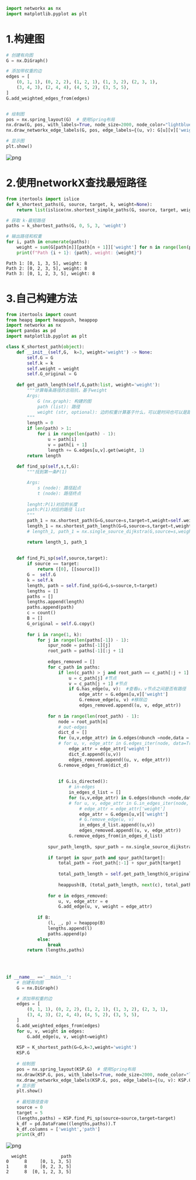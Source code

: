 ﻿```python
import networkx as nx
import matplotlib.pyplot as plt
```

# 1.构建图


```python
# 创建有向图
G = nx.DiGraph()

# 添加带权重的边
edges = [
    (0, 1, 1), (0, 2, 2), (1, 2, 1), (1, 3, 2), (2, 3, 1),
    (3, 4, 3), (2, 4, 4), (4, 5, 2), (3, 5, 5), 
]
G.add_weighted_edges_from(edges)


# 绘制图
pos = nx.spring_layout(G)  # 使用Spring布局
nx.draw(G, pos, with_labels=True, node_size=2000, node_color="lightblue", font_size=10)
nx.draw_networkx_edge_labels(G, pos, edge_labels={(u, v): G[u][v]['weight'] for u, v in G.edges()}, font_color='red')

# 显示图
plt.show()

```


    
![png](https://img2023.cnblogs.com/blog/2522257/202310/2522257-20231011170918669-565039976.png)
    


# 2.使用networkX查找最短路径


```python
from itertools import islice
def k_shortest_paths(G, source, target, k, weight=None):
    return list(islice(nx.shortest_simple_paths(G, source, target, weight=weight), k))
```


```python
# 获取 k-最短路径
paths = k_shortest_paths(G, 0, 5, 3, 'weight')

# 输出路径和权重
for i, path in enumerate(paths):
    weight = sum(G[path[n]][path[n + 1]]['weight'] for n in range(len(path) - 1))
    print(f"Path {i + 1}: {path}, weight: {weight}")

```

    Path 1: [0, 1, 3, 5], weight: 8
    Path 2: [0, 2, 3, 5], weight: 8
    Path 3: [0, 1, 2, 3, 5], weight: 8
    

# 3.自己构建方法


```python
from itertools import count
from heapq import heappush, heappop
import networkx as nx
import pandas as pd 
import matplotlib.pyplot as plt

class K_shortest_path(object):
    def __init__(self,G,  k=3, weight='weight') -> None:
        self.G = G 
        self.k = k
        self.weight = weight
        self.G_original = G
        
    def get_path_length(self,G,path:list, weight='weight'):
        """计算每条路径的总阻抗，基于weight
        Args:
            G (nx.graph): 构建的图
            path (list): 路径
            weight (str, optional): 边的权重计算基于什么，可以是时间也可以是距离. Defaults to 'weight'.
        """
        length = 0
        if len(path) > 1:
            for i in range(len(path) - 1):
                u = path[i]
                v = path[i + 1]
                length += G.edges[u,v].get(weight, 1)
        return length     
    
    def find_sp(self,s,t,G):
        """找到第一条P(1)

        Args:
            s (node): 路径起点
            t (node): 路径终点
        
        lenght:P(1)对应的长度
        path:P(1)对应的路径 list
        """
        path_1 = nx.shortest_path(G=G,source=s,target=t,weight=self.weight)
        length_1 = nx.shortest_path_length(G=G,source=s,target=t,weight=self.weight)
        # length_1, path_1 = nx.single_source_dijkstra(G,source=s,weight=weight)

        return length_1, path_1
    
    
    def find_Pi_sp(self,source,target):
        if source == target:
            return ([0], [[source]]) 
        G =  self.G
        k = self.k
        length, path = self.find_sp(G=G,s=source,t=target)
        lengths = []
        paths = []
        lengths.append(length)
        paths.append(path)
        c = count()        
        B = [] 
        G_original = self.G.copy()   
         
        for i in range(1, k):
            for j in range(len(paths[-1]) - 1):            
                spur_node = paths[-1][j]
                root_path = paths[-1][:j + 1]
                
                edges_removed = []
                for c_path in paths:
                    if len(c_path) > j and root_path == c_path[:j + 1]:
                        u = c_path[j] #节点
                        v = c_path[j + 1] #节点
                        if G.has_edge(u, v):  #查看u，v节点之间是否有路径
                            edge_attr = G.edges[u,v]['weight']
                            G.remove_edge(u, v) #移除边
                            edges_removed.append((u, v, edge_attr))
                            
                for n in range(len(root_path) - 1):
                    node = root_path[n]
                    # out-edges
                    dict_d = []
                    for (u,v,edge_attr) in G.edges(nbunch =node,data = True ):
                    # for u, v, edge_attr in G.edges_iter(node, data=True):
                        edge_attr = edge_attr['weight']
                        dict_d.append((u,v))
                        edges_removed.append((u, v, edge_attr))
                    G.remove_edges_from(dict_d) 
                        
                        
                    if G.is_directed():
                        # in-edges
                        in_edges_d_list = []
                        for (u,v,edge_attr) in G.edges(nbunch =node,data = True ):
                        # for u, v, edge_attr in G.in_edges_iter(node, data=True):
                            # edge_attr = edge_attr['weight']
                            edge_attr = G.edges[u,v]['weight']
                            # G.remove_edge(u, v)
                            in_edges_d_list.append((u,v))
                            edges_removed.append((u, v, edge_attr))
                        G.remove_edges_from(in_edges_d_list) 
                        
                spur_path_length, spur_path = nx.single_source_dijkstra(G, spur_node, weight=self.weight)            
                
                if target in spur_path and spur_path[target]:
                    total_path = root_path[:-1] + spur_path[target]
                    
                    total_path_length = self.get_path_length(G_original, root_path, self.weight) + spur_path_length[target]                
                    
                    heappush(B, (total_path_length, next(c), total_path))
                    
                for e in edges_removed:
                    u, v, edge_attr = e
                    G.add_edge(u, v, weight = edge_attr)
                            
            if B:
                (l, _, p) = heappop(B)        
                lengths.append(l)
                paths.append(p)
            else:
                break
        return (lengths,paths)
    
          
```


```python
  
if __name__ =='__main__':
    # 创建有向图
    G = nx.DiGraph()

    # 添加带权重的边
    edges = [
        (0, 1, 1), (0, 2, 2), (1, 2, 1), (1, 3, 2), (2, 3, 1),
        (3, 4, 3), (2, 4, 4), (4, 5, 2), (3, 5, 5), 
    ]
    G.add_weighted_edges_from(edges)
    for u, v, weight in edges:
        G.add_edge(u, v, weight=weight)
    
    KSP = K_shortest_path(G=G,k=3,weight='weight')
    KSP.G
    
    # 绘制图
    pos = nx.spring_layout(KSP.G)  # 使用Spring布局
    nx.draw(KSP.G, pos, with_labels=True, node_size=2000, node_color="lightblue", font_size=10)
    nx.draw_networkx_edge_labels(KSP.G, pos, edge_labels={(u, v): KSP.G[u][v]['weight'] for u, v in KSP.G.edges()}, font_color='red')
    # 显示图
    plt.show()
    
    # 最短路径查询
    source = 0
    target = 5
    (lengths,paths) = KSP.find_Pi_sp(source=source,target=target)
    k_df = pd.DataFrame((lengths,paths)).T
    k_df.columns = ['weight','path']
    print(k_df)
```


    
![png](https://img2023.cnblogs.com/blog/2522257/202310/2522257-20231011170918193-1227960900.png)
    


      weight             path
    0      8     [0, 1, 3, 5]
    1      8     [0, 2, 3, 5]
    2      8  [0, 1, 2, 3, 5]
    
